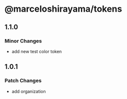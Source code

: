 # @marceloshirayama/tokens

## 1.1.0

### Minor Changes

- add new test color token

## 1.0.1

### Patch Changes

- add organization
